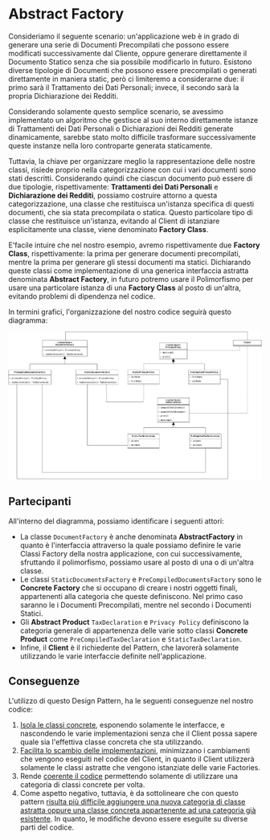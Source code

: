 # Abstract Factory
Consideriamo il seguente scenario: un'applicazione web è in grado di generare una serie di Documenti Precompilati 
che possono essere modificati successivamente dal Cliente, oppure generare direttamente il Documento Statico senza 
che sia possibile modificarlo in futuro. Esistono diverse tipologie di Documenti che possono essere precompilati o 
generati direttamente in maniera static, però ci limiteremo a considerarne due: il primo sarà il Trattamento dei 
Dati Personali; invece, il secondo sarà la propria Dichiarazione dei Redditi.

Considerando solamente questo semplice scenario, se avessimo implementato un algoritmo che gestisce al suo interno 
direttamente istanze di Trattamenti dei Dati Personali o Dichiarazioni dei Redditi generate dinamicamente, sarebbe 
stato molto difficile trasformare successivamente queste instanze nella loro controparte generata staticamente. 

Tuttavia, la chiave per organizzare meglio la rappresentazione delle nostre classi, risiede proprio nella 
categorizzazione con cui i vari documenti sono stati descritti. Considerando quindi che ciascun documento può essere 
di due tipologie, rispettivamente: __Trattamenti dei Dati Personali__ e __Dichiarazione dei Redditi__, possiamo 
costruire attorno a questa categorizzazione, una classe che restituisca un'istanza specifica di questi documenti, 
che sia stata precompilata o statica. Questo particolare tipo di classe che restituisce un'istanza, evitando al 
Client di istanziare esplicitamente una classe, viene denominato __Factory Class__.

E'facile intuire che nel nostro esempio, avremo rispettivamente due __Factory Class__, rispettivamente: la prima per 
generare documenti precompilati, mentre la prima per generare gli stessi documenti ma statici. Dichiarando queste 
classi come implementazione di una generica interfaccia astratta denominata __Abstract Factory__, in futuro potremo 
usare il Polimorfismo per usare una particolare istanza di una __Factory Class__ al posto di un'altra, evitando 
problemi di dipendenza nel codice.

In termini grafici, l'organizzazione del nostro codice seguirà questo diagramma:

<img alt="Abstract Factory" src="../../Assets/Images/Creazionali/AbstractFactory.png" />

## Partecipanti
All'interno del diagramma, possiamo identificare i seguenti attori:

* La classe `DocumentFactory` è anche denominata __AbstractFactory__ in quanto è l'interfaccia attraverso la quale 
  possiamo definire le varie Classi Factory della nostra applicazione, con cui successivamente, sfruttando il 
  polimorfismo, possiamo usare al posto di una o di un'altra classe.
* Le classi `StaticDocumentsFactory` e `PreCompiledDocumentsFactory` sono le __Concrete Factory__ che si occupano 
  di creare i nostri oggetti finali, appartenenti alla categoria che queste definiscono. Nel primo caso saranno le 
  i Documenti Precompilati, mentre nel secondo i Documenti Statici.
* Gli __Abstract Product__ `TaxDeclaration` e `Privacy Policy` definiscono la categoria generale di 
  appartenenza delle varie sotto classi __Concrete Product__ come `PreCompiledTaxDeclaration` e `StaticTaxDeclaration`.
* Infine, il __Client__ è il richiedente del Pattern, che lavorerà solamente utilizzando le varie interfaccie 
  definite nell'applicazione.

## Conseguenze
L'utilizzo di questo Design Pattern, ha le seguenti conseguenze nel nostro codice:

1. <u>Isola le classi concrete</u>, esponendo solamente le interfacce, e nascondendo le varie implementazioni senza 
   che il Client possa sapere quale sia l'effettiva classe concreta che sta utilizzando.
2. <u>Facilita lo scambio delle implementazioni</u>, minimizzano i cambiamenti che vengono eseguiti nel codice del 
   Client, in quanto il Client utilizzerà solamente le classi astratte che vengono istanziate delle varie Factories.
3. Rende <u>coerente il codice</u> permettendo solamente di utilizzare una categoria di classi concrete per volta.
4. Come aspetto negativo, tuttavia, è da sottolineare che con questo pattern <u>risulta più difficile aggiungere una 
   nuova categoria di classe astratta oppure una classe concreta appartenente ad una categoria già esistente</u>. In 
   quanto, le modifiche devono essere eseguite su diverse parti del codice.